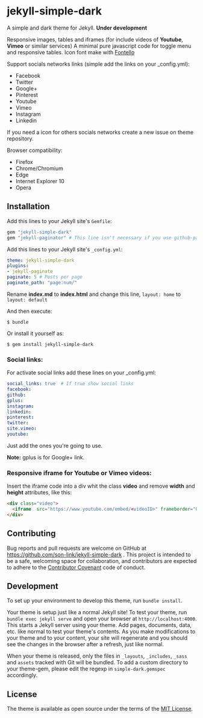 # jekyll-simple-dark

A simple and dark theme for Jekyll. **Under development**

Responsive images, tables and iframes (for include videos of **Youtube**, **Vimeo** or similar services)
A minimal pure javascript code for toggle menu and responsive tables.
Icon font make with [Fontello](http://fontello.com/)

Support socials networks links (simple add the links on your _config.yml):

* Facebook
* Twitter
* Google+
* Pinterest
* Youtube
* Vimeo
* Instagram
* Linkedin

If you need a icon for others socials networks create a new issue on theme repository.

Browser compatibility:

* Firefox
* Chrome/Chromium
* Edge
* Internet Explorer 10
* Opera

## Installation

Add this lines to your Jekyll site's `Gemfile`:

```ruby
gem "jekyll-simple-dark"
gem "jekyll-paginator" # This line isn't necessary if you use github-pages
```

Add this lines to your Jekyll site's `_config.yml`:

```yaml
theme: jekyll-simple-dark
plugins:
- jekyll-paginate
paginate: 5 # Posts per page
paginate_path: "page:num/"
```

Rename **index.md** to **index.html** and change this line, `layout: home` to `layout: default`

And then execute:

    $ bundle

Or install it yourself as:

    $ gem install jekyll-simple-dark

### Social links:

For activate social links add these lines on your _config.yml:

```yaml
social_links: true  # If true show social links
facebook:
github:
gplus:
instagram:
linkedin:
pinterest:
twitter:
site.vimeo:
youtube:
```
Just add the ones you're going to use.

**Note:** gplus is for Google+ link.

### Responsive iframe for Youtube or Vimeo videos:

Insert the iframe code into a div whit the class **video** and remove **width** and **height** attributes, like this:

```html
<div class="video">
  <iframe  src="https://www.youtube.com/embed/<videoID>" frameborder="0" allow="autoplay; encrypted-media" allowfullscreen></iframe>
</div>
```

## Contributing

Bug reports and pull requests are welcome on GitHub at https://github.com/son-link/jekyll-simple-dark
. This project is intended to be a safe, welcoming space for collaboration, and contributors are expected to adhere to the [Contributor Covenant](http://contributor-covenant.org) code of conduct.

## Development

To set up your environment to develop this theme, run `bundle install`.

Your theme is setup just like a normal Jekyll site! To test your theme, run `bundle exec jekyll serve` and open your browser at `http://localhost:4000`. This starts a Jekyll server using your theme. Add pages, documents, data, etc. like normal to test your theme's contents. As you make modifications to your theme and to your content, your site will regenerate and you should see the changes in the browser after a refresh, just like normal.

When your theme is released, only the files in `_layouts`, `_includes`, `_sass` and `assets` tracked with Git will be bundled.
To add a custom directory to your theme-gem, please edit the regexp in `simple-dark.gemspec` accordingly.

## License

The theme is available as open source under the terms of the [MIT License](https://opensource.org/licenses/MIT).
